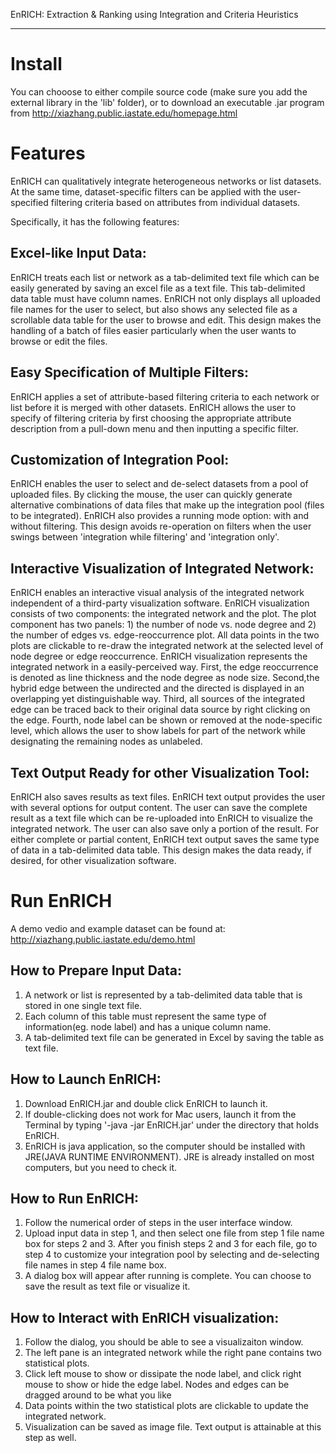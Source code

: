 EnRICH: Extraction & Ranking using Integration and Criteria Heuristics
**********************************************************************

Install
=======
You can chooose to either compile source code (make sure you add the external library in the 'lib' folder), or to download an executable .jar program from http://xiazhang.public.iastate.edu/homepage.html


Features
========
EnRICH can qualitatively integrate heterogeneous networks or list datasets. At the same time, dataset-specific filters can be applied with the user-specified filtering criteria based on attributes from individual datasets.

Specifically, it has the following features:

Excel-like Input Data:
----------------------

EnRICH treats each list or network as a tab-delimited text file which can be easily generated by saving an excel file as a text file. This tab-delimited data table must have column names. EnRICH not only displays all uploaded file names for the user to select, but also shows any selected file as a scrollable data table for the user to browse and edit. This design makes the handling of a batch of files easier particularly when the user wants to browse or edit the files.
 
Easy Specification of Multiple Filters:
---------------------------------------

EnRICH applies a set of attribute-based filtering criteria to each network or list before it is merged with other datasets. EnRICH allows the user to specify of filtering criteria by first choosing the appropriate attribute description from a pull-down menu and then inputting a specific filter.
 
Customization of Integration Pool:
----------------------------------

EnRICH enables the user to select and de-select datasets from a pool of uploaded files. By clicking the mouse, the user can quickly generate alternative combinations of data files that make up the integration pool (files to be integrated). EnRICH also provides a running mode option: with and without filtering. This design avoids re-operation on filters when the user swings between 'integration while filtering' and 'integration only'. 
 
Interactive Visualization of Integrated Network:
-------------------------------------------------
EnRICH enables an interactive visual analysis of the integrated network independent of a third-party visualization software. EnRICH visualization consists of two components: the integrated network and the plot. The plot component has two panels: 1) the number of node vs. node degree and 2) the number of edges vs. edge-reoccurrence plot. All data points in the two plots are clickable to re-draw the integrated network at the selected level of node degree or edge reoccurrence. EnRICH visualization represents the integrated network in a easily-perceived way. First, the edge reoccurrence is denoted as line thickness and the node degree as node size. Second,the hybrid edge between the undirected and the directed is displayed in an overlapping yet distinguishable way. Third, all sources of the integrated edge can be traced back to their original data source by right clicking on the edge. Fourth, node label can be shown or removed at the node-specific level, which allows the user to show labels for part of the network while designating the remaining nodes as unlabeled. 
 
Text Output Ready for other Visualization Tool:
----------------------------------------------

EnRICH also saves results as text files. EnRICH text output provides the user with several options for output content. The user can save the complete result as a text file which can be re-uploaded into EnRICH to visualize the integrated network. The user can also save only a portion of the result. For either complete or partial content, EnRICH text output saves the same type of data in a tab-delimited data table. This design makes the data ready, if desired, for other visualization software.

Run EnRICH
==========
A demo vedio and example dataset can be found at: http://xiazhang.public.iastate.edu/demo.html

How to Prepare Input Data:
--------------------------

1. A network or list is represented by a tab-delimited data table that is stored in one single text file.
2. Each column of this table must represent the same type of information(eg. node label) and has a unique column name.
3. A tab-delimited text file can be generated in Excel by saving the table as text file.

How to Launch EnRICH:
---------------------

1. Download EnRICH.jar and double click EnRICH to launch it.
2. If double-clicking does not work for Mac users, launch it from the Terminal by typing '-java -jar EnRICH.jar' under the directory that holds EnRICH.
3. EnRICH is java application, so the computer should be installed with JRE(JAVA RUNTIME ENVIRONMENT). JRE is already installed on most computers, but you need to check it.

How to Run EnRICH:
-----------------

1. Follow the numerical order of steps in the user interface window.
2. Upload input data in step 1, and then select one file from step 1 file name box for steps 2 and 3. After you finish steps 2 and 3 for each file, go to step 4 to customize your integration pool by selecting and de-selecting file names in step 4 file name box.
3. A dialog box will appear after running is complete. You can choose to save the result as text file or visualize it.

How to Interact with EnRICH visualization:
------------------------------------------

1. Follow the dialog, you should be able to see a visualizaiton window.
2. The left pane is an integrated network while the right pane contains two statistical plots.
3. Click left mouse to show or dissipate the node label, and click right mouse to show or hide the edge label. Nodes and edges can be dragged around to be what you like
4. Data points within the two statistical plots are clickable to update the integrated network.
5. Visualization can be saved as image file. Text output is attainable at this step as well.

